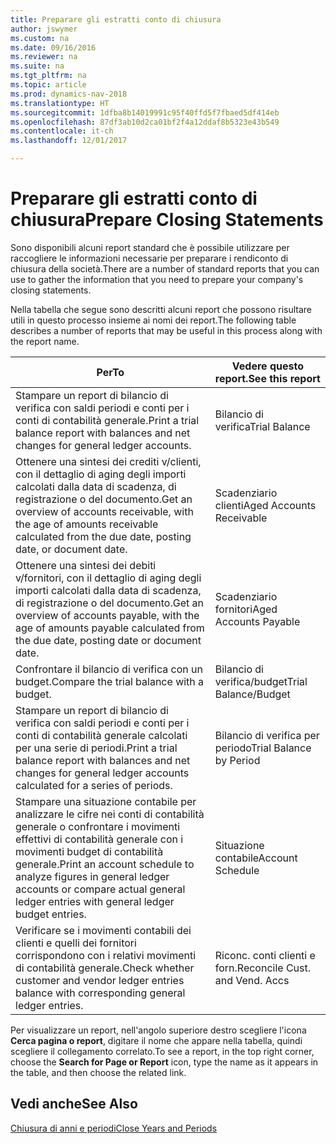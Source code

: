 ```yaml
---
title: Preparare gli estratti conto di chiusura
author: jswymer
ms.custom: na
ms.date: 09/16/2016
ms.reviewer: na
ms.suite: na
ms.tgt_pltfrm: na
ms.topic: article
ms.prod: dynamics-nav-2018
ms.translationtype: HT
ms.sourcegitcommit: 1dfba8b14019991c95f40ffd5f7fbaed5df414eb
ms.openlocfilehash: 87df3ab10d2ca01bf2f4a12ddaf8b5323e43b549
ms.contentlocale: it-ch
ms.lasthandoff: 12/01/2017

---
```

# <a name="prepare-closing-statements"></a><span data-ttu-id="678cd-102">Preparare gli estratti conto di chiusura</span><span class="sxs-lookup"><span data-stu-id="678cd-102">Prepare Closing Statements</span></span>
<span data-ttu-id="678cd-103">Sono disponibili alcuni report standard che è possibile utilizzare per raccogliere le informazioni necessarie per preparare i rendiconto di chiusura della società.</span><span class="sxs-lookup"><span data-stu-id="678cd-103">There are a number of standard reports that you can use to gather the information that you need to prepare your company's closing statements.</span></span>

<span data-ttu-id="678cd-104">Nella tabella che segue sono descritti alcuni report che possono risultare utili in questo processo insieme ai nomi dei report.</span><span class="sxs-lookup"><span data-stu-id="678cd-104">The following table describes a number of reports that may be useful in this process along with the report name.</span></span>


|<span data-ttu-id="678cd-105">Per</span><span class="sxs-lookup"><span data-stu-id="678cd-105">To</span></span>     |<span data-ttu-id="678cd-106">Vedere questo report.</span><span class="sxs-lookup"><span data-stu-id="678cd-106">See this report</span></span>       |
|-------|----------------------|
|<span data-ttu-id="678cd-107">Stampare un report di bilancio di verifica con saldi periodi e conti per i conti di contabilità generale.</span><span class="sxs-lookup"><span data-stu-id="678cd-107">Print a trial balance report with balances and net changes for general ledger accounts.</span></span>|<span data-ttu-id="678cd-108">Bilancio di verifica</span><span class="sxs-lookup"><span data-stu-id="678cd-108">Trial Balance</span></span>|
|<span data-ttu-id="678cd-109">Ottenere una sintesi dei crediti v/clienti, con il dettaglio di aging degli importi calcolati dalla data di scadenza, di registrazione o del documento.</span><span class="sxs-lookup"><span data-stu-id="678cd-109">Get an overview of accounts receivable, with the age of amounts receivable calculated from the due date, posting date, or document date.</span></span>|<span data-ttu-id="678cd-110">Scadenziario clienti</span><span class="sxs-lookup"><span data-stu-id="678cd-110">Aged Accounts Receivable</span></span>|
|<span data-ttu-id="678cd-111">Ottenere una sintesi dei debiti v/fornitori, con il dettaglio di aging degli importi calcolati dalla data di scadenza, di registrazione o del documento.</span><span class="sxs-lookup"><span data-stu-id="678cd-111">Get an overview of accounts payable, with the age of amounts payable calculated from the due date, posting date or document date.</span></span>|<span data-ttu-id="678cd-112">Scadenziario fornitori</span><span class="sxs-lookup"><span data-stu-id="678cd-112">Aged Accounts Payable</span></span>|
|<span data-ttu-id="678cd-113">Confrontare il bilancio di verifica con un budget.</span><span class="sxs-lookup"><span data-stu-id="678cd-113">Compare the trial balance with a budget.</span></span>|<span data-ttu-id="678cd-114">Bilancio di verifica/budget</span><span class="sxs-lookup"><span data-stu-id="678cd-114">Trial Balance/Budget</span></span>|
|<span data-ttu-id="678cd-115">Stampare un report di bilancio di verifica con saldi periodi e conti per i conti di contabilità generale calcolati per una serie di periodi.</span><span class="sxs-lookup"><span data-stu-id="678cd-115">Print a trial balance report with balances and net changes for general ledger accounts calculated for a series of periods.</span></span>|<span data-ttu-id="678cd-116">Bilancio di verifica per periodo</span><span class="sxs-lookup"><span data-stu-id="678cd-116">Trial Balance by Period</span></span>|
|<span data-ttu-id="678cd-117">Stampare una situazione contabile per analizzare le cifre nei conti di contabilità generale o confrontare i movimenti effettivi di contabilità generale con i movimenti budget di contabilità generale.</span><span class="sxs-lookup"><span data-stu-id="678cd-117">Print an account schedule to analyze figures in general ledger accounts or compare actual general ledger entries with general ledger budget entries.</span></span>|<span data-ttu-id="678cd-118">Situazione contabile</span><span class="sxs-lookup"><span data-stu-id="678cd-118">Account Schedule</span></span>|
|<span data-ttu-id="678cd-119">Verificare se i movimenti contabili dei clienti e quelli dei fornitori corrispondono con i relativi movimenti di contabilità generale.</span><span class="sxs-lookup"><span data-stu-id="678cd-119">Check whether customer and vendor ledger entries balance with corresponding general ledger entries.</span></span>|<span data-ttu-id="678cd-120">Riconc. conti clienti e forn.</span><span class="sxs-lookup"><span data-stu-id="678cd-120">Reconcile Cust. and Vend. Accs</span></span>|
<span data-ttu-id="678cd-121">Per visualizzare un report, nell'angolo superiore destro scegliere l'icona **Cerca pagina o report**, digitare il nome che appare nella tabella, quindi scegliere il collegamento correlato.</span><span class="sxs-lookup"><span data-stu-id="678cd-121">To see a report, in the top right corner, choose the **Search for Page or Report** icon, type the name as it appears in the table, and then choose the related link.</span></span>
## <a name="see-also"></a><span data-ttu-id="678cd-122">Vedi anche</span><span class="sxs-lookup"><span data-stu-id="678cd-122">See Also</span></span>
[<span data-ttu-id="678cd-123">Chiusura di anni e periodi</span><span class="sxs-lookup"><span data-stu-id="678cd-123">Close Years and Periods</span></span>](year-close-years-periods.md)


